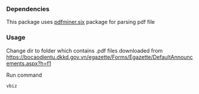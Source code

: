 ### Dependencies

This package uses [pdfminer.six](https://pypi.org/project/pdfminer.six/) package for parsing pdf file

### Usage

Change dir to folder which contains .pdf files downloaded from https://bocaodientu.dkkd.gov.vn/egazette/Forms/Egazette/DefaultAnnouncements.aspx?h=f1

Run command

```
vbiz
```
